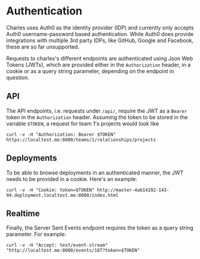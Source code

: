 # Authentication

Charles uses Auth0 as the identity provider (IDP) and currently only accepts
Auth0 username-password based authentication. While Auth0 does provide integrations
with multiple 3rd party IDPs, like GitHub, Google and Facebook, these are so far unsupported.

Requests to charles's different endpoints are authenticated using Json Web Tokens (JWTs), which
are provided either in the `Authorization` header, in a cookie or as a query string parameter, depending
on the endpoint in question.

## API

The API endpoints, i.e. requests under `/api/`, require the JWT
as a `Bearer` token in the `Authorization` header. Assuming the token to be
stored in the variable `$TOKEN`, a request for team 1's projects would look like

```shell
curl -v -H "Authorization: Bearer $TOKEN" https://localtest.me:8000/teams/1/relationships/projects
```

## Deployments

To be able to browse deployments in an authenticated manner, the JWT needs to be provided in a cookie.
Here's an example:

```shell
curl -v -H "Cookie: token=$TOKEN" http://master-4ab14192-143-94.deployment.localtest.me:8000/index.html
```

## Realtime

Finally, the Server Sent Events endpoint requires the token as a query string parameter. For example:

```shell
curl -v -H "Accept: text/event-stream" "http://localtest.me:8000/events/187?token=$TOKEN"
```
